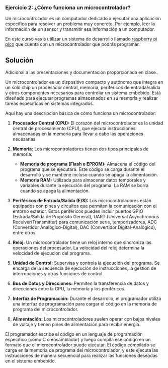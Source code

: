 ### **Ejercicio 2: ¿Cómo funciona un microcontrolador?**

Un microcontrolador es un computador dedicado a ejecutar una aplicación específica para resolver un problema muy concreto. Por ejemplo, leer la información de un sensor y transmitir esa información a un computador.

En este curso vas a utilizar un sistema de desarrollo llamado [raspberry pi pico](https://www.raspberrypi.com/products/raspberry-pi-pico/) que cuenta con un microcontrolador que podrás programar.

## Solución

Adicional a las presentaciones y documentación proporcionada en clase..

Un microcontrolador es un dispositivo compacto y autónomo que integra en un solo chip un procesador central, memoria, periféricos de entrada/salida y otros componentes necesarios para controlar un sistema embebido. Está diseñado para ejecutar programas almacenados en su memoria y realizar tareas específicas en sistemas integrados.

Aquí hay una descripción básica de cómo funciona un microcontrolador:

1. **Procesador Central (CPU):** El corazón del microcontrolador es la unidad central de procesamiento (CPU), que ejecuta instrucciones almacenadas en la memoria para llevar a cabo las operaciones necesarias.

2. **Memoria:** Los microcontroladores tienen dos tipos principales de memoria:
   - **Memoria de programa (Flash o EPROM):** Almacena el código del programa que se ejecutará. Este código se carga durante el desarrollo y se mantiene incluso cuando se apaga la alimentación.
   - **Memoria RAM:** Utilizada para almacenar datos temporales y variables durante la ejecución del programa. La RAM se borra cuando se apaga la alimentación.

3. **Periféricos de Entrada/Salida (E/S):** Los microcontroladores están equipados con pines y circuitos que permiten la comunicación con el entorno exterior. Estos periféricos pueden incluir puertos GPIO (Entrada/Salida de Propósito General), UART (Universal Asynchronous Receiver/Transmitter) para comunicación serie, temporizadores, ADC (Convertidor Analógico-Digital), DAC (Convertidor Digital-Analógico), entre otros.

4. **Reloj:** Un microcontrolador tiene un reloj interno que sincroniza las operaciones del procesador. La velocidad del reloj determina la velocidad de ejecución del programa.

5. **Unidad de Control:** Supervisa y controla la ejecución del programa. Se encarga de la secuencia de ejecución de instrucciones, la gestión de interrupciones y otras funciones de control.

6. **Bus de Datos y Direcciones:** Permiten la transferencia de datos y direcciones entre la CPU, la memoria y los periféricos.

7. **Interfaz de Programación:** Durante el desarrollo, el programador utiliza una interfaz de programación para cargar el código en la memoria de programa del microcontrolador.

8. **Alimentación:** Los microcontroladores suelen operar con bajos niveles de voltaje y tienen pines de alimentación para recibir energía.

El programador escribe el código en un lenguaje de programación específico (como C o ensamblador) y luego compila ese código en un formato que el microcontrolador puede ejecutar. El código compilado se carga en la memoria de programa del microcontrolador, y este ejecuta las instrucciones de manera secuencial para realizar las funciones deseadas en el sistema embebido.
